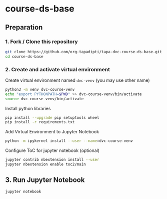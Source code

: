 # course-ds-base

## Preparation

### 1. Fork / Clone this repository

```bash
git clone https://github.com/org-tapadipti/tapa-dvc-course-ds-base.git
cd course-ds-base
```


### 2. Create and activate virtual environment

Create virtual environment named `dvc-venv` (you may use other name)
```bash
python3 -m venv dvc-course-venv
echo "export PYTHONPATH=$PWD" >> dvc-course-venv/bin/activate
source dvc-course-venv/bin/activate
```
Install python libraries

```bash
pip install --upgrade pip setuptools wheel
pip install -r requirements.txt
```

Add Virtual Environment to Jupyter Notebook

```bash
python -m ipykernel install --user --name=dvc-course-venv
``` 

Configure ToC for jupyter notebook (optional)

```bash
jupyter contrib nbextension install --user
jupyter nbextension enable toc2/main
```

## 3. Run Jupyter Notebook

```bash
jupyter notebook
```

